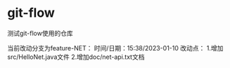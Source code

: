 # git-flow
测试git-flow使用的仓库


当前改动分支为feature-NET：
时间/日期：15:38/2023-01-10
改动点：
1.增加src/HelloNet.java文件
2.增加doc/net-api.txt文档


